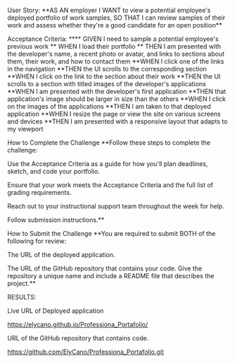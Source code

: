 User Story:
\*\*AS AN employer
I WANT to view a potential employee's deployed portfolio of work samples, SO THAT I can review samples of their work and assess whether they're a good candidate for an open position\*\*

Acceptance Criteria:
\*\*** GIVEN I need to sample a potential employee's previous work
** WHEN I load their portfolio
** THEN I am presented with the developer's name, a recent photo or avatar, and links to sections about them, their work, and how to contact them
**WHEN I click one of the links in the navigation
**THEN the UI scrolls to the corresponding section
**WHEN I click on the link to the section about their work
**THEN the UI scrolls to a section with titled images of the developer's applications
**WHEN I am presented with the developer's first application
**THEN that application's image should be larger in size than the others
**WHEN I click on the images of the applications
**THEN I am taken to that deployed application
**WHEN I resize the page or view the site on various screens and devices
\*\*THEN I am presented with a responsive layout that adapts to my viewport

How to Complete the Challenge
\*\*Follow these steps to complete the challenge:

Use the Acceptance Criteria as a guide for how you'll plan deadlines, sketch, and code your portfolio.

Ensure that your work meets the Acceptance Criteria and the full list of grading requirements.

Reach out to your instructional support team throughout the week for help.

Follow submission instructions.\*\*

How to Submit the Challenge
\*\*You are required to submit BOTH of the following for review:

The URL of the deployed application.

The URL of the GitHub repository that contains your code. Give the repository a unique name and include a README file that describes the project.\*\*

RESULTS:

Live URL of Deployed application

https://elycano.github.io/Professiona_Portafolio/

URL of the GitHub repository that contains code.

https://github.com/ElyCano/Professiona_Portafolio.git
